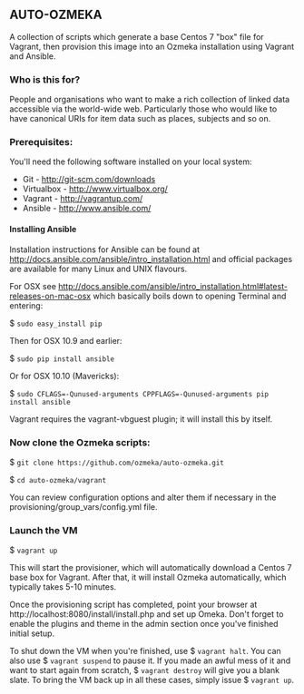 ## AUTO-OZMEKA

A collection of scripts which generate a base Centos 7 "box" file for Vagrant, 
then provision this image into an Ozmeka installation using Vagrant and Ansible.


### Who is this for?

People and organisations who want to make a rich collection of linked data 
accessible via the world-wide web.  Particularly those who would like to have
canonical URIs for item data such as places, subjects and so on.


### Prerequisites:  

You'll need the following software installed on your local system:

- Git - http://git-scm.com/downloads
- Virtualbox - http://www.virtualbox.org/
- Vagrant - http://vagrantup.com/
- Ansible - http://www.ansible.com/


#### Installing Ansible

Installation instructions for Ansible can be found at 
http://docs.ansible.com/ansible/intro_installation.html and official packages 
are available for many Linux and UNIX flavours.

For OSX see 
http://docs.ansible.com/ansible/intro_installation.html#latest-releases-on-mac-osx 
which basically boils down to opening Terminal and entering:

$ ```sudo easy_install pip```

Then for OSX 10.9 and earlier: 

$ ```sudo pip install ansible```

Or for OSX 10.10 (Mavericks): 

$ ```sudo CFLAGS=-Qunused-arguments CPPFLAGS=-Qunused-arguments pip install ansible```

Vagrant requires the vagrant-vbguest plugin; it will install this by itself.


### Now clone the Ozmeka scripts:

$ ```git clone https://github.com/ozmeka/auto-ozmeka.git```

$ ```cd auto-ozmeka/vagrant```

You can review configuration options and alter them if necessary in the 
provisioning/group_vars/config.yml file.


### Launch the VM

$ ```vagrant up```

This will start the provisioner, which will automatically download a Centos 7 
base box for Vagrant.  After that, it will install Ozmeka automatically, which 
typically takes 5-10 minutes.

Once the provisioning script has completed, point your browser 
at http://localhost:8080/install/install.php and set up Omeka.  Don't forget to 
enable the plugins and theme in the admin section once you've finished initial 
setup.

To shut down the VM when you're finished, use $ ```vagrant halt```.  You can 
also use $ ```vagrant suspend``` to pause it.  If you made an awful mess of it 
and want to start again from scratch, $ ```vagrant destroy``` will give you a 
blank slate.  To bring the VM back up in all these cases, simply issue 
$ ```vagrant up```.

